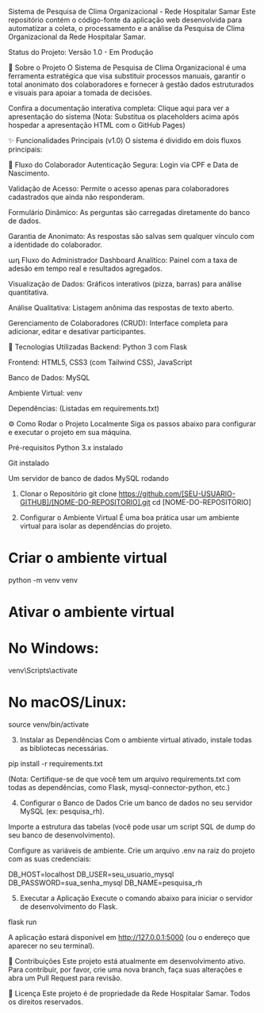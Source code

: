 Sistema de Pesquisa de Clima Organizacional - Rede Hospitalar Samar
Este repositório contém o código-fonte da aplicação web desenvolvida para automatizar a coleta, o processamento e a análise da Pesquisa de Clima Organizacional da Rede Hospitalar Samar.

Status do Projeto: Versão 1.0 - Em Produção

📜 Sobre o Projeto
O Sistema de Pesquisa de Clima Organizacional é uma ferramenta estratégica que visa substituir processos manuais, garantir o total anonimato dos colaboradores e fornecer à gestão dados estruturados e visuais para apoiar a tomada de decisões.

Confira a documentação interativa completa: Clique aqui para ver a apresentação do sistema
(Nota: Substitua os placeholders acima após hospedar a apresentação HTML com o GitHub Pages)

✨ Funcionalidades Principais (v1.0)
O sistema é dividido em dois fluxos principais:

👤 Fluxo do Colaborador
Autenticação Segura: Login via CPF e Data de Nascimento.

Validação de Acesso: Permite o acesso apenas para colaboradores cadastrados que ainda não responderam.

Formulário Dinâmico: As perguntas são carregadas diretamente do banco de dados.

Garantia de Anonimato: As respostas são salvas sem qualquer vínculo com a identidade do colaborador.

ադ Fluxo do Administrador
Dashboard Analítico: Painel com a taxa de adesão em tempo real e resultados agregados.

Visualização de Dados: Gráficos interativos (pizza, barras) para análise quantitativa.

Análise Qualitativa: Listagem anônima das respostas de texto aberto.

Gerenciamento de Colaboradores (CRUD): Interface completa para adicionar, editar e desativar participantes.

🚀 Tecnologias Utilizadas
Backend: Python 3 com Flask

Frontend: HTML5, CSS3 (com Tailwind CSS), JavaScript

Banco de Dados: MySQL

Ambiente Virtual: venv

Dependências: (Listadas em requirements.txt)

⚙️ Como Rodar o Projeto Localmente
Siga os passos abaixo para configurar e executar o projeto em sua máquina.

Pré-requisitos
Python 3.x instalado

Git instalado

Um servidor de banco de dados MySQL rodando

1. Clonar o Repositório
git clone https://github.com/[SEU-USUARIO-GITHUB]/[NOME-DO-REPOSITORIO].git
cd [NOME-DO-REPOSITORIO]

2. Configurar o Ambiente Virtual
É uma boa prática usar um ambiente virtual para isolar as dependências do projeto.

# Criar o ambiente virtual
python -m venv venv

# Ativar o ambiente virtual
# No Windows:
venv\Scripts\activate
# No macOS/Linux:
source venv/bin/activate

3. Instalar as Dependências
Com o ambiente virtual ativado, instale todas as bibliotecas necessárias.

pip install -r requirements.txt

(Nota: Certifique-se de que você tem um arquivo requirements.txt com todas as dependências, como Flask, mysql-connector-python, etc.)

4. Configurar o Banco de Dados
Crie um banco de dados no seu servidor MySQL (ex: pesquisa_rh).

Importe a estrutura das tabelas (você pode usar um script SQL de dump do seu banco de desenvolvimento).

Configure as variáveis de ambiente. Crie um arquivo .env na raiz do projeto com as suas credenciais:

DB_HOST=localhost
DB_USER=seu_usuario_mysql
DB_PASSWORD=sua_senha_mysql
DB_NAME=pesquisa_rh

5. Executar a Aplicação
Execute o comando abaixo para iniciar o servidor de desenvolvimento do Flask.

flask run

A aplicação estará disponível em http://127.0.0.1:5000 (ou o endereço que aparecer no seu terminal).

🤝 Contribuições
Este projeto está atualmente em desenvolvimento ativo. Para contribuir, por favor, crie uma nova branch, faça suas alterações e abra um Pull Request para revisão.

📄 Licença
Este projeto é de propriedade da Rede Hospitalar Samar. Todos os direitos reservados.